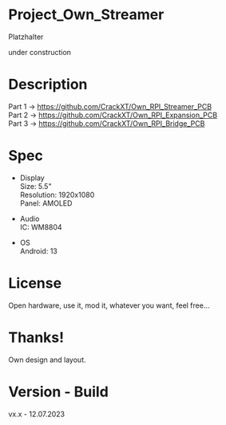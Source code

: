 # Project_Own_Streamer

Platzhalter

under construction

# Description

Part 1 -> https://github.com/CrackXT/Own_RPI_Streamer_PCB<br>
Part 2 -> https://github.com/CrackXT/Own_RPI_Expansion_PCB<br>
Part 3 -> https://github.com/CrackXT/Own_RPI_Bridge_PCB<br>

# Spec

- Display<br>
Size: 5.5"<br>
Resolution: 1920x1080<br>
Panel: AMOLED<br>

- Audio<br>
IC: WM8804<br>

- OS<br>
Android: 13<br>

# License

Open hardware, use it, mod it, whatever you want, feel free...

# Thanks!

Own design and layout.

# Version - Build

vx.x - 12.07.2023
